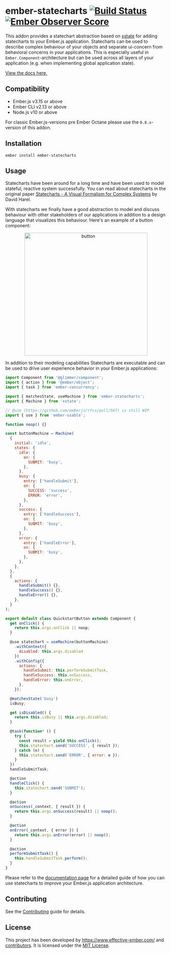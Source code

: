 ember-statecharts [![Build Status](https://travis-ci.org/LevelbossMike/ember-statecharts.svg?branch=master)](https://travis-ci.org/LevelbossMike/ember-statecharts) [![Ember Observer Score](https://emberobserver.com/badges/ember-statecharts.svg)](https://emberobserver.com/addons/ember-statecharts)
==============================================================================

This addon provides a statechart abstraction based on [xstate](https://xstate.js.org/)
for adding statecharts to your Ember.js application. Statecharts can be used to describe
complex behaviour of your objects and separate ui-concern from behavioral concerns
in your applications. This is especially useful in `Ember.Component`-architecture
but can be used across all layers of your application (e.g. when implementing
global application state).

[View the docs here.](https://ember-statecharts.com)


Compatibility
------------------------------------------------------------------------------

* Ember.js v3.15 or above
* Ember CLI v2.13 or above
* Node.js v10 or above

For classic Ember.js-versions pre Ember Octane please use the `0.8.x`-version
of this addon.


Installation
------------------------------------------------------------------------------

```
ember install ember-statecharts
```


Usage
------------------------------------------------------------------------------

Statecharts have been around for a long time and have been used to model
stateful, reactive system successfully. You can read about statecharts in the
original paper [Statecharts - A Visual Formalism for Complex
Systems](http://www.inf.ed.ac.uk/teaching/courses/seoc/2005_2006/resources/statecharts.pdf)
by David Harel.

With statecharts we finally have a good abstraction to model and discuss behaviour with
other stakeholders of our applications in addition to a design language that
visualizes this behaviour. Here's an example of a button component:

<p align="center">
  <img width="385" alt="button" src="https://user-images.githubusercontent.com/242299/78223877-1ea21f80-74b7-11ea-9ce0-fdd255e8e3e3.png">
</p>

In addition to their modeling capabilities Statecharts are executable and can be used to drive user experience behavior in your Ember.js applications:

```js
import Component from '@glimmer/component';
import { action } from '@ember/object';
import { task } from 'ember-concurrency';

import { matchesState, useMachine } from 'ember-statecharts';
import { Machine } from 'xstate';

// @use (https://github.com/emberjs/rfcs/pull/567) is still WIP
import { use } from 'ember-usable';

function noop() {}

const buttonMachine = Machine(
  {
    initial: 'idle',
    states: {
      idle: {
        on: {
          SUBMIT: 'busy',
        },
      },
      busy: {
        entry: ['handleSubmit'],
        on: {
          SUCCESS: 'success',
          ERROR: 'error',
        },
      },
      success: {
        entry: ['handleSuccess'],
        on: {
          SUBMIT: 'busy',
        },
      },
      error: {
        entry: ['handleError'],
        on: {
          SUBMIT: 'busy',
        },
      },
    },
  },
  {
    actions: {
      handleSubmit() {},
      handleSuccess() {},
      handleError() {},
    },
  }
);

export default class QuickstartButton extends Component {
  get onClick() {
    return this.args.onClick || noop;
  }

  @use statechart = useMachine(buttonMachine)
    .withContext({
      disabled: this.args.disabled
    })
    .withConfig({
      actions: {
        handleSubmit: this.performSubmitTask,
        handleSuccess: this.onSuccess,
        handleError: this.onError,
      },
    });

  @matchesState('busy')
  isBusy;

  get isDisabled() {
    return this.isBusy || this.args.disabled;
  }

  @task(function* () {
    try {
      const result = yield this.onClick();
      this.statechart.send('SUCCESS', { result });
    } catch (e) {
      this.statechart.send('ERROR', { error: e });
    }
  })
  handleSubmitTask;

  @action
  handleClick() {
    this.statechart.send('SUBMIT');
  }

  @action
  onSuccess(_context, { result }) {
    return this.args.onSuccess(result) || noop();
  }

  @action
  onError(_context, { error }) {
    return this.args.onError(error) || noop();
  }

  @action
  performSubmitTask() {
    this.handleSubmitTask.perform();
  }
}
```

Please refer to the [documentation page](http://ember-statecharts.com) for a detailed guide of how you can use statecharts to improve your Ember.js application architecture.

Contributing
------------------------------------------------------------------------------

See the [Contributing](CONTRIBUTING.md) guide for details.


License
------------------------------------------------------------------------------

This project has been developed by https://www.effective-ember.com/ and [contributors](https://github.com/LevelbossMike/ember-statecharts/graphs/contributors). It is licensed under the [MIT License](LICENSE.md).

